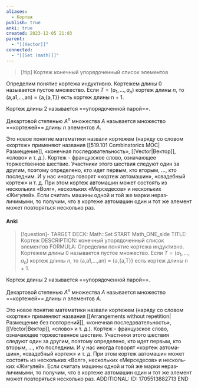 ```yaml
---
aliases:
  - Кортеж
publish: true
anki: true
created: 2023-12-05 21:03
parent:
  - "[[Vector]]"
connected:
  - "[[Set (math)]]"
---
```


> [!tip] Кортеж
конечный упорядоченный список элементов

Определим понятие кортежа индуктивно. 
Кортежем длины 0 называется пустое множество. 
Если $T = (a_1,...,a_n)$ кортеж длины $n$, то (a,a1,...,an) = {a,{a,T}} есть кортеж длины n + 1. 

Кортеж длины 2 называется ==упорядоченной парой==.

Декартовой степенью $A^n$ множества $A$ называется множество ==кортежей== длины $n$ элементов $A$.

Это новое понятие математики назвали кортежем (наряду со сло­вом «кортеж» применяют названия [[519.101 Combinatorics MOC|Размещение]], «конечная последовательность», [[Vector|Вектор]], «слово» и т. д.). Кортеж - французское слово, означающее торжественное шествие. Участники этого шествия следуют один за другим, поэтому определено, кто идет первым, кто вторым, ..., кто последним. И у нас иногда говорят «кортеж автома­шин», «свадебный кортеж» и т. д. При этом кортеж автомашин может состоять из нескольких «Волг», нескольких «Мерседесов» и несколь­ких «Жигулей». Если считать машины одной и той же марки нераз­личимыми, то получим, что в кортеже автомашин один и тот же элемент может повторяться несколько раз.

#### Anki
> [!question]-
TARGET DECK: Math::Set
START
Math_ONE_side
TITLE: Кортеж
DESCRIPTION: конечный упорядоченный список элементов
FORMULA: Определим понятие кортежа индуктивно. 
Кортежем длины 0 называется пустое множество. 
Если $T = (a_1,...,a_n)$ кортеж длины $n$, то (a,a1,...,an) = {a,{a,T}} есть кортеж длины n + 1. 

Кортеж длины 2 называется ==упорядоченной парой==.

Декартовой степенью $A^n$ множества $A$ называется множество ==кортежей== длины $n$ элементов $A$.

Это новое понятие математики назвали кортежем (наряду со сло­вом «кортеж» применяют названия [[Arrangements without repetition|Размещение без повторений]], «конечная последовательность», [[Vector|Вектор]], «слово» и т. д.). Кортеж - французское слово, означающее торжественное шествие. Участники этого шествия следуют один за другим, поэтому определено, кто идет первым, кто вторым, ..., кто последним. И у нас иногда говорят «кортеж автома­шин», «свадебный кортеж» и т. д. При этом кортеж автомашин может состоять из нескольких «Волг», нескольких «Мерседесов» и несколь­ких «Жигулей». Если считать машины одной и той же марки нераз­личимыми, то получим, что в кортеже автомашин один и тот же элемент может повторяться несколько раз.
ADDITIONAL:
ID: 1705513882713
END

